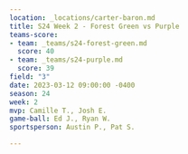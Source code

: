 ```yaml
---
location: _locations/carter-baron.md
title: S24 Week 2 - Forest Green vs Purple
teams-score:
- team: _teams/s24-forest-green.md
  score: 40
- team: _teams/s24-purple.md
  score: 39
field: "3"
date: 2023-03-12 09:00:00 -0400
season: 24
week: 2
mvp: Camille T., Josh E.
game-ball: Ed J., Ryan W.
sportsperson: Austin P., Pat S.

---
```

